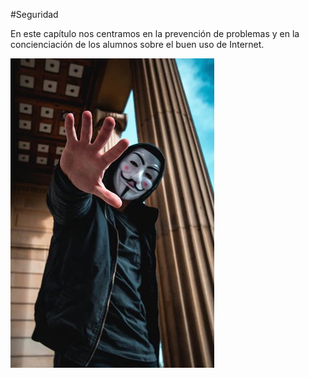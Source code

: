 #Seguridad

En este capítulo nos centramos en la prevención de problemas y en la concienciación de los alumnos sobre el buen uso de Internet.

![](/assets/anonimus.jpg)
